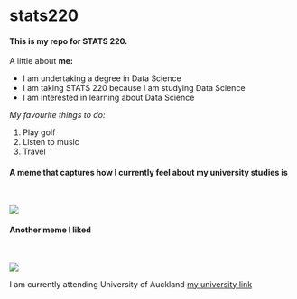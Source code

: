 <h1> stats220</h1>

<h4>This is my repo for STATS 220. </h4>

A little about <strong>me:</strong>

- I am undertaking a degree in Data Science
- I am taking STATS 220 because I am studying Data Science
- I am interested in learning about Data Science

<em>My favourite things to do: </em>
1. Play golf
2. Listen to music
3. Travel





<h4>A meme that captures how I currently feel about my university studies is </h4>

<br>

![](https://c.tenor.com/8druEACXtX8AAAAd/tenor.gif)



<h4>Another meme I liked</h4>

<br>

![](https://media4.giphy.com/media/v1.Y2lkPTc5MGI3NjExdmR6aG9uZ2loZmM4cG05cDgyNnJnMWU1cHdzOHpqd3FpMjFja3J3ciZlcD12MV9pbnRlcm5hbF9naWZfYnlfaWQmY3Q9Zw/EvYHHSntaIl5m/giphy.gif)

I am currently attending University of Auckland
[my university link](https://www.auckland.ac.nz/en.html)

